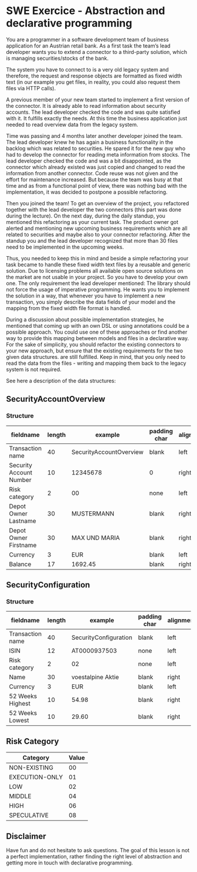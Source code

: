 # SWE Exercice - Abstraction and declarative programming 

You are a programmer in a software development team of business application for an Austrian retail bank. As a first task the team’s lead developer wants you to extend a connector to a third-party solution, which is managing securities/stocks of the bank.

The system you have to connect to is a very old legacy system and therefore, the request and response objects are formatted as fixed width text (in our example you get files, in reality, you could also request them files via HTTP calls).

A previous member of your new team started to implement a first version of the connector. It is already able to read information about security accounts. The lead developer checked the code and was quite satisfied with it. It fulfills exactly the needs. At this time the business application just needed to read overview data from the legacy system.

Time was passing and 4 months later another developer joined the team. The lead developer knew he has again a business functionality in the backlog which was related to securities. He spared it for the new guy who had to develop the connector for reading meta information from stocks. The lead developer checked the code and was a bit disappointed, as the connector which already existed was just copied and changed to read the information from another connector. Code reuse was not given and the effort for maintenance increased. But because the team was busy at that time and as from a functional point of view, there was nothing bad with the implementation, it was decided to postpone a possible refactoring.

Then you joined the team! To get an overview of the project, you refactored together with the lead developer the two connectors (this part was done during the lecture). On the next day, during the daily standup, you mentioned this refactoring as your current task. The product owner got alerted and mentioning new upcoming business requirements which are all related to securities and maybe also to your connector refactoring. After the standup you and the lead developer recognized that more than 30 files need  to be implemented in the upcoming weeks.

Thus, you needed to keep this in mind and beside a simple refactoring your task became to handle these fixed width text files by a reusable and generic solution. Due to licensing problems all available open source solutions on the market are not usable in your project. So you have to develop your own one. The only requirement the lead developer mentioned: The library should not force the usage of imperative programming. He wants you to implement the solution in a way, that whenever you have to implement a new transaction, you simply describe the data fields of your model and the mapping from the fixed width file format is handled. 

During a discussion about possible implementation strategies, he mentioned that coming up with an own DSL or using annotations could be a possible approach. You could use one of these approaches or find another way to provide this mapping between models and files in a declarative way. For the sake of simplicity, you should refactor the existing connectors to your new approach, but ensure that the existing requirements for the two given data structures. are still fulfilled. Keep in mind, that you only need to read the data from the files -  writing and mapping them back to the legacy system is not required.

See here a description of the data structures:

## SecurityAccountOverview

### Structure

fieldname | length | example | padding char | alignment
--------- | ------ | ------- | ------------ | ---------
Transaction name | 40 | SecurityAccountOverview | blank | left
Security Account Number | 10 | 12345678 | 0 | right
Risk category | 2 | 00 | none | left
Depot Owner Lastname | 30 | MUSTERMANN | blank | right
Depot Owner Firstname | 30 | MAX UND MARIA | blank | right
Currency | 3 | EUR | blank | left
Balance | 17 | 1692.45 | blank | right

## SecurityConfiguration

### Structure

fieldname | length | example | padding char | alignment
--------- | ------ | ------- | ------------ | ---------
Transaction name | 40 | SecurityConfiguration | blank | left
ISIN | 12 | AT0000937503 | none | left
Risk category | 2 | 02 | none | left
Name | 30 | voestalpine Aktie | blank | right
Currency | 3 | EUR | blank | left
52 Weeks Highest | 10 | 54.98 | blank | right
52 Weeks Lowest | 10 | 29.60 | blank | right

## Risk Category

Category | Value
-------- | -----
NON-EXISTING | 00
EXECUTION-ONLY | 01
LOW | 02
MIDDLE | 04
HIGH | 06
SPECULATIVE | 08

## Disclaimer

Have fun and do not hesitate to ask questions. The goal of this lesson is not a perfect implementation, rather finding the right level of abstraction and getting more in touch with declarative programming.

